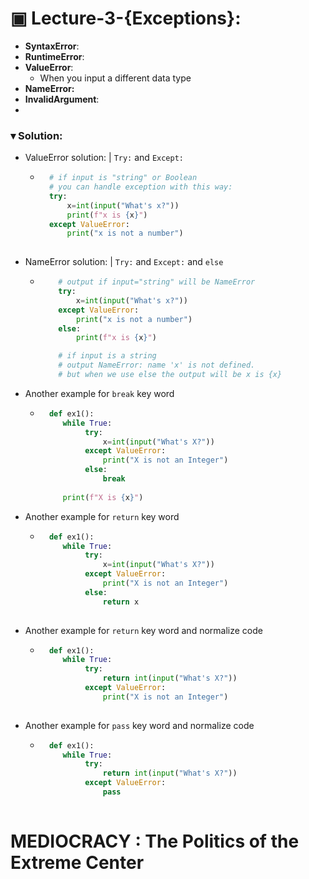 # ▣ Lecture-3-{Exceptions}:

* **SyntaxError**: 
* **RuntimeError**:
* **ValueError**: 
  * When you input a different data type 
* **NameError:**
* **InvalidArgument**:
* 

### **▾ Solution**:
* ValueError solution: | `Try:` and `Except:`
    - ```python
        # if input is "string" or Boolean  
        # you can handle exception with this way:
        try:
            x=int(input("What's x?"))
            print(f"x is {x}")
        except ValueError:
            print("x is not a number")
        
        ```

* NameError solution: | `Try:` and `Except:` and `else`
  - ```python
        # output if input="string" will be NameError
        try:
            x=int(input("What's x?"))
        except ValueError:
            print("x is not a number")
        else:        
            print(f"x is {x}")

        # if input is a string    
        # output NameError: name 'x' is not defined. 
        # but when we use else the output will be x is {x}
    ```
 
* Another example for `break` key word
    - ```python
        def ex1():
           while True:
                try:
                    x=int(input("What's X?"))
                except ValueError:
                    print("X is not an Integer")
                else:        
                    break
             
           print(f"X is {x}")
        ```



* Another example for `return` key word
    - ```python
        def ex1():
           while True:
                try:
                    x=int(input("What's X?"))
                except ValueError:
                    print("X is not an Integer")
                else:        
                    return x
             
        ```
* Another example for `return` key word and normalize code
    - ```python
        def ex1():
           while True:
                try:
                    return int(input("What's X?"))
                except ValueError:
                    print("X is not an Integer")
            
        ```
* Another example for `pass` key word and normalize code
    - ```python
        def ex1():
           while True:
                try:
                    return int(input("What's X?"))
                except ValueError:
                    pass
            
        ```



# MEDIOCRACY : The Politics of the Extreme Center


